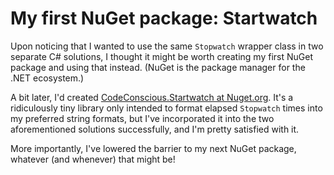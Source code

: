 # My first NuGet package: Startwatch

Upon noticing that I wanted to use the same `Stopwatch` wrapper class in two separate C# solutions, I thought it might be worth creating my first NuGet package and using that instead. (NuGet is the package manager for the .NET ecosystem.)

A bit later, I'd created [CodeConscious.Startwatch at Nuget.org](https://www.nuget.org/packages/CodeConscious.Startwatch). It's a ridiculously tiny library only intended to format elapsed `Stopwatch` times into my preferred string formats, but I've incorporated it into the two aforementioned solutions successfully, and I'm pretty satisfied with it.

More importantly, I've lowered the barrier to my next NuGet package, whatever (and whenever) that might be!
